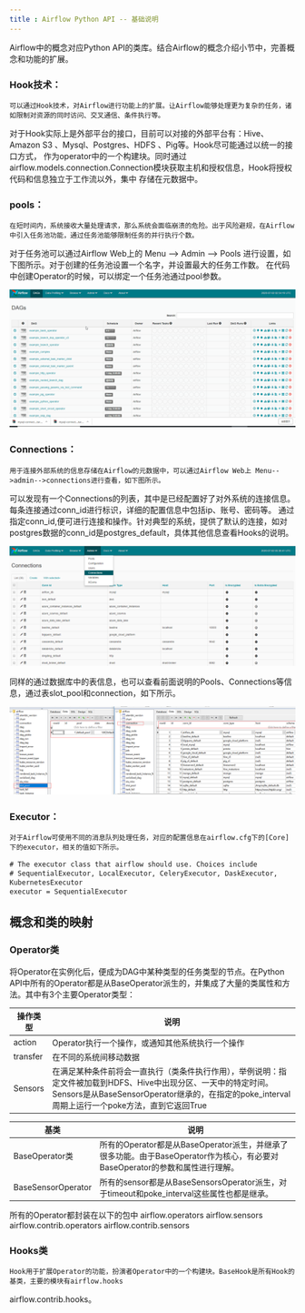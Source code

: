 ```yaml
---
title : Airflow Python API -- 基础说明
---
```


Airflow中的概念对应Python API的类库。结合Airflow的概念介绍小节中，完善概念和功能的扩展。

### Hook技术：

	可以通过Hook技术，对Airflow进行功能上的扩展。让Airflow能够处理更为复杂的任务，诸如限制对资源的同时访问、交叉通信、条件执行等。
对于Hook实际上是外部平台的接口，目前可以对接的外部平台有：Hive、Amazon S3 、Mysql、Postgres、HDFS 、Pig等。Hook尽可能通过以统一的接口方式，
作为operator中的一个构建块。同时通过airflow.models.connection.Connection模块获取主机和授权信息，Hook将授权代码和信息独立于工作流以外，集中
存储在元数据中。
 
### pools：
	在短时间内，系统接收大量处理请求，那么系统会面临崩溃的危险。出于风险避规，在Airflow中引入任务池功能，通过任务池能够限制任务的并行执行个数。
对于任务池可以通过Airflow Web上的 Menu --> Admin --> Pools 进行设置，如下图所示。对于创建的任务池设置一个名字，并设置最大的任务工作数。
在代码中创建Operator的时候，可以绑定一个任务池通过pool参数。

![pools setting](res/pools.gif)

### Connections：
	用于连接外部系统的信息存储在Airflow的元数据中，可以通过Airflow Web上 Menu-->admin-->connections进行查看，如下图所示。
可以发现有一个Connections的列表，其中是已经配置好了对外系统的连接信息。每条连接通过conn_id进行标识，详细的配置信息中包括ip、账号、密码等。
通过指定conn_id,便可进行连接和操作。针对典型的系统，提供了默认的连接，如对postgres数据的conn_id是postgres_default，具体其他信息查看Hooks的说明。

![connection](res/Connections.png)

同样的通过数据库中的表信息，也可以查看前面说明的Pools、Connections等信息，通过表slot_pool和connection，如下所示。

![db-info](res/airflow-db.png)

### Executor：
	对于Airflow可使用不同的消息队列处理任务，对应的配置信息在airflow.cfg下的[Core]下的executor，相关的值如下所示。
~~~
# The executor class that airflow should use. Choices include
# SequentialExecutor, LocalExecutor, CeleryExecutor, DaskExecutor, KubernetesExecutor
executor = SequentialExecutor
~~~

## 概念和类的映射

### Operator类

将Operator在实例化后，便成为DAG中某种类型的任务类型的节点。在Python API中所有的Operator都是从BaseOperator派生的，并集成了大量的类属性和方法。其中有3个主要Operator类型：

|操作类型|说明|
|-----|------|
|action|Operator执行一个操作，或通知其他系统执行一个操作|
|transfer|在不同的系统间移动数据|
|Sensors|在满足某种条件前将会一直执行（类条件执行作用），举例说明：指定文件被加载到HDFS、Hive中出现分区、一天中的特定时间。Sensors是从BaseSensorOperator继承的，在指定的poke_interval周期上运行一个poke方法，直到它返回True|

|基类|说明|
|-----|------|
|BaseOperator类|所有的Operator都是从BaseOperator派生，并继承了很多功能。由于BaseOperator作为核心，有必要对BaseOperator的参数和属性进行理解。|
|BaseSensorOperator|所有的sensor都是从BaseSensorsOperator派生，对于timeout和poke_interval这些属性也都是继承。|

所有的Operator都封装在以下的包中
airflow.operators
airflow.sensors
airflow.contrib.operators
airflow.contrib.sensors

### Hooks类

	Hook用于扩展Operator的功能，扮演者Operator中的一个构建块。BaseHook是所有Hook的基类，主要的模块有airflow.hooks
airflow.contrib.hooks。
	










